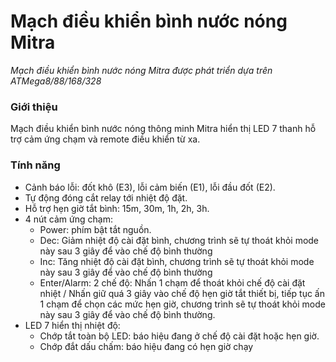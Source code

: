# Mạch điều khiển bình nước nóng Mitra
*Mạch điều khiển bình nước nóng Mitra được phát triển dựa trên ATMega8/88/168/328*

### Giới thiệu
Mạch điều khiển bình nước nóng thông minh Mitra hiển thị LED 7 thanh hỗ trợ cảm ứng chạm và remote điều khiển từ xa.

### Tính năng
- Cảnh báo lỗi: đốt khô (E3), lỗi cảm biến (E1), lỗi đầu đốt (E2).
- Tự động đóng cắt relay tới nhiệt độ đặt.
- Hỗ trợ hẹn giờ tắt bình: 15m, 30m, 1h, 2h, 3h.
- 4 nút cảm ứng chạm:
  + Power: phím bật tắt nguồn.
  + Dec: Giảm nhiệt độ cài đặt bình, chương trình sẽ tự thoát khỏi mode này sau 3 giây để vào chế độ bình thường
  + Inc: Tăng nhiệt độ cài đặt bình, chương trình sẽ tự thoát khỏi mode này sau 3 giây để vào chế độ bình thường
  + Enter/Alarm: 2 chế độ: Nhấn 1 chạm để thoát khỏi chế độ cài đặt nhiệt / Nhấn giữ quá 3 giây vào chế độ hẹn giờ tắt thiết bị, tiếp tục ấn 1 chạm để chọn các mức hẹn giờ, chương trình sẽ tự thoát khỏi mode này sau 3 giây để vào chế độ bình thường.
- LED 7 hiển thị nhiệt độ:
  + Chớp tắt toàn bộ LED: báo hiệu đang ở chế độ cài đặt hoặc hẹn giờ.
  + Chớp đắt dấu chấm: báo hiệu đang có hẹn giờ chạy
